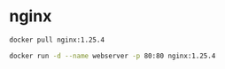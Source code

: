 # nginx

```bash
docker pull nginx:1.25.4
```

```bash
docker run -d --name webserver -p 80:80 nginx:1.25.4
```

